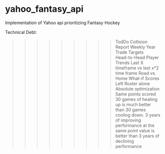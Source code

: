 # yahoo_fantasy_api
Implementation of Yahoo api prioritizing Fantasy Hockey

Technical Debt:

>>>>>>>>>TodDo
Collision Report
  > Weekly
  > Year
  > Trade Targets   
Head-to-Head Player Trends 
  > Last X timeframe vs last x*2 time frame
  > Road vs. Home
What-if Scores
  > Left Roster alone 
  > Absolute optimization
Same points scored 30 games of heating up is much better than 30 games cooling down. 
3 years of improving performance at the same point value is better than 3 years of declining performance
